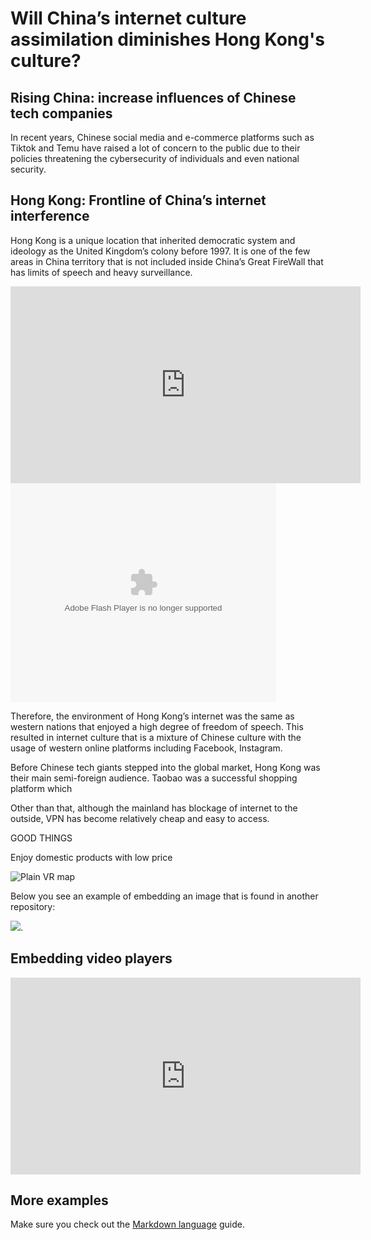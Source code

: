 # Will China’s internet culture assimilation diminishes Hong Kong's culture?  


## Rising China: increase influences of Chinese tech companies  
In recent years, Chinese social media and e-commerce platforms such as Tiktok and Temu have raised a lot of concern to the public due to their policies threatening the cybersecurity of individuals and even national security. 

## Hong Kong: Frontline of China’s internet interference  
Hong Kong is a unique location that inherited democratic system and ideology as the United Kingdom’s colony before 1997. It is one of the few areas in China territory that is not included inside China’s Great FireWall that has limits of speech and heavy surveillance. 

<iframe width="560" height="315" src="https://www.youtube.com/watch?v=ajR9J9eoq34&ab_channel=SouthChinaMorningPost" title="censorship in China's internet" frameborder="0" allow="accelerometer; autoplay; clipboard-write; encrypted-media; gyroscope; picture-in-picture; web-share" allowfullscreen></iframe> 

<object width="425" height="350">
  <param name="Censorship in China's internet" value="https://www.youtube.com/watch?v=ajR9J9eoq34" />
  <param name="wmode" value="transparent" />
  <embed src="https://www.youtube.com/watch?v=ajR9J9eoq34"
         type="application/x-shockwave-flash"
         wmode="transparent" width="425" height="350" />
</object>


Therefore, the environment of Hong Kong’s internet was the same as western nations that enjoyed a high degree of freedom of speech. This resulted in internet culture that is a mixture of Chinese culture with the usage of western online platforms including Facebook, Instagram.  

Before Chinese tech giants stepped into the global market, Hong Kong was their main semi-foreign audience. Taobao was a successful shopping platform which  

Other than that, although the mainland has blockage of internet to the outside, VPN has become relatively cheap and easy to access.  

GOOD THINGS  

Enjoy domestic products with low price  




![Plain VR map](assets/img/vr-map-plain.svg)

Below you see an example of embedding an image that is found in another repository:

![](https://khofstadter.com/assets/img/2005-04-01-khofstadter-painting-chien.jpg). 

## Embedding video players

<iframe width="560" height="315" src="https://www.youtube.com/embed/lfPJ7Tz4JGs" title="YouTube video player" frameborder="0" allow="accelerometer; autoplay; clipboard-write; encrypted-media; gyroscope; picture-in-picture" allowfullscreen></iframe>

## More examples
Make sure you check out the [Markdown language](https://guides.github.com/features/mastering-markdown/) guide. 


